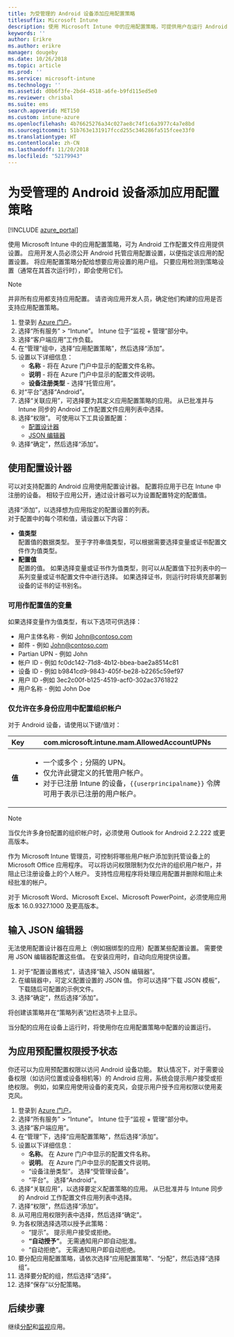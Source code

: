 ```yaml
---
title: 为受管理的 Android 设备添加应用配置策略
titlesuffix: Microsoft Intune
description: 使用 Microsoft Intune 中的应用配置策略，可提供用户在运行 Android 工作配置文件应用时的设置。
keywords: ''
author: Erikre
ms.author: erikre
manager: dougeby
ms.date: 10/26/2018
ms.topic: article
ms.prod: ''
ms.service: microsoft-intune
ms.technology: ''
ms.assetid: d0b6f3fe-2bd4-4518-a6fe-b9fd115ed5e0
ms.reviewer: chrisbal
ms.suite: ems
search.appverid: MET150
ms.custom: intune-azure
ms.openlocfilehash: 4b76625276a34c027ae8c74f1c6a3977c4a7e8bd
ms.sourcegitcommit: 51b763e131917fccd255c346286fa515fcee33f0
ms.translationtype: HT
ms.contentlocale: zh-CN
ms.lasthandoff: 11/20/2018
ms.locfileid: "52179943"
---
```

# <a name="add-app-configuration-policies-for-managed-android-devices"></a>为受管理的 Android 设备添加应用配置策略

[!INCLUDE [azure_portal](./includes/azure_portal.md)]

使用 Microsoft Intune 中的应用配置策略，可为 Android 工作配置文件应用提供设置。 应用开发人员必须公开 Android 托管应用配置设置，以便指定该应用的配置设置。 将应用配置策略分配给想要应用设置的用户组。  只要应用检测到策略设置（通常在其首次运行时），即会使用它们。

> [!Note]  
> 并非所有应用都支持应用配置。 请咨询应用开发人员，确定他们构建的应用是否支持应用配置策略。

1. 登录到 [Azure 门户](https://portal.azure.com)。
2. 选择“所有服务” > “Intune”。 Intune 位于“监视 + 管理”部分中。
3. 选择“客户端应用”工作负载。
4. 在“管理”组中，选择“应用配置策略”，然后选择“添加”。
5. 设置以下详细信息：
    - **名称** - 将在 Azure 门户中显示的配置文件名称。
    - **说明** - 将在 Azure 门户中显示的配置文件说明。
    - **设备注册类型** - 选择“托管应用”。
6. 对“平台”选择“Android”。
7. 选择“关联应用”，可选择要为其定义应用配置策略的应用。 从已批准并与 Intune 同步的 Android 工作配置文件应用列表中选择。
8. 选择“权限”。 可使用以下工具设置配置：
    - [配置设计器](#Use-the-configuration-designer)
    - [JSON 编辑器](#Enter-the-JSON-editor)
9. 选择“确定”，然后选择“添加”。

## <a name="use-the-configuration-designer"></a>使用配置设计器

可以对支持配置的 Android 应用使用配置设计器。 配置将应用于已在 Intune 中注册的设备。 相较于应用公开，通过设计器可以为设置配置特定的配置值。

选择“添加”，以选择想为应用指定的配置设置的列表。  
对于配置中的每个项和值，请设置以下内容：

  - **值类型**  
    配置值的数据类型。 至于字符串值类型，可以根据需要选择变量或证书配置文件作为值类型。
  - **配置值**  
    配置的值。 如果选择变量或证书作为值类型，则可以从配置值下拉列表中的一系列变量或证书配置文件中进行选择。  如果选择证书，则运行时将填充部署到设备的证书的证书别名。
    
### <a name="supported-variables-for-configuration-values"></a>可用作配置值的变量

如果选择变量作为值类型，有以下选项可供选择：
- 用户主体名称 - 例如 John@contoso.com
- 邮件 - 例如 John@contoso.com
- Partian UPN - 例如 John
- 帐户 ID - 例如 fc0dc142-71d8-4b12-bbea-bae2a8514c81
- 设备 ID - 例如 b9841cd9-9843-405f-be28-b2265c59ef97
- 用户 ID -例如 3ec2c00f-b125-4519-acf0-302ac3761822
- 用户名称 - 例如 John Doe

### <a name="allow-only-configured-organization-accounts-in-multi-identity-apps"></a>仅允许在多身份应用中配置组织帐户 

对于 Android 设备，请使用以下键/值对：

| **Key** | com.microsoft.intune.mam.AllowedAccountUPNs |
|--------|-------------------------------------------------------------------------------------------------------------------------------------------------------------------------------------------------------------------------------|
| **值** | <ul><li>一个或多个 <code>;</code> 分隔的 UPN。</li><li>仅允许此键定义的托管用户帐户。</li><li> 对于已注册 Intune 的设备，<code>{{userprincipalname}}</code> 令牌可用于表示已注册的用户帐户。</li></ul> |

   > [!NOTE]
   > 当仅允许多身份配置的组织帐户时，必须使用 Outlook for Android 2.2.222 或更高版本。<p></p>
   > 作为 Microsoft Intune 管理员，可控制将哪些用户帐户添加到托管设备上的 Microsoft Office 应用程序。 可以将访问权限限制为仅允许的组织用户帐户，并阻止已注册设备上的个人帐户。 支持性应用程序将处理应用配置并删除和阻止未经批准的帐户。<p></p>
   > 对于 Microsoft Word、Microsoft Excel、Microsoft PowerPoint，必须使用应用版本 16.0.9327.1000 及更高版本。 

## <a name="enter-the-json-editor"></a>输入 JSON 编辑器

无法使用配置设计器在应用上（例如捆绑型的应用）配置某些配置设置。 需要使用 JSON 编辑器配置这些值。 在安装应用时，自动向应用提供设置。

1. 对于“配置设置格式”，请选择“输入 JSON 编辑器”。
2. 在编辑器中，可定义配置设置的 JSON 值。 你可以选择“下载 JSON 模板”，下载随后可配置的示例文件。
3. 选择“确定”，然后选择“添加”。

将创建该策略并在“策略列表”边栏选项卡上显示。

当分配的应用在设备上运行时，将使用你在应用配置策略中配置的设置运行。

## <a name="preconfigure-the-permissions-grant-state-for-apps"></a>为应用预配置权限授予状态

你还可以为应用预配置权限以访问 Android 设备功能。 默认情况下，对于需要设备权限（如访问位置或设备相机等）的 Android 应用，系统会提示用户接受或拒绝权限。 例如，如果应用使用设备的麦克风，会提示用户授予应用权限以使用麦克风。

1. 登录到 [Azure 门户](https://portal.azure.com)。
2. 选择“所有服务” > “Intune”。 Intune 位于“监视 + 管理”部分中。
3. 选择“客户端应用”。
3. 在“管理”下，选择“应用配置策略”，然后选择“添加”。
4. 设置以下详细信息：
    - **名称**。 在 Azure 门户中显示的配置文件名称。
    - **说明**。 在 Azure 门户中显示的配置文件说明。
    - “设备注册类型”。 选择“受管理设备”。
    - “平台”。 选择“Android”。
5. 选择“关联应用”，以选择要定义配置策略的应用。 从已批准并与 Intune 同步的 Android 工作配置文件应用列表中选择。
6. 选择“权限”，然后选择“添加”。
7. 从可用应用权限列表中选择，然后选择“确定”。
8. 为各权限选择选项以授予此策略：
    - “提示”。 提示用户接受或拒绝。
    - **“自动授予”**。 无需通知用户即自动批准。
    - “自动拒绝”。 无需通知用户即自动拒绝。
9. 要分配应用配置策略，请依次选择“应用配置策略”、“分配”，然后选择“选择组”。
10. 选择要分配的组，然后选择“选择”。
11. 选择“保存”以分配策略。

## <a name="next-steps"></a>后续步骤

继续[分配](apps-deploy.md)和[监视](apps-monitor.md)应用。


